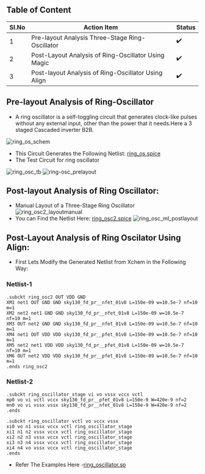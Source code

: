 ## Table of Content
|SI.No|Action Item|Status|
|-----|-----------|------|
| 1   |Pre-layout Analysis Three-Stage Ring-Oscillator|:heavy_check_mark:|
| 2   |Post-Layout Analysis of Ring-Oscillator Using Magic|:heavy_check_mark:|
| 3   |Post-layout Analysis of Ring-Oscillator Using Align|:heavy_check_mark:|

## Pre-layout Analysis of Ring-Oscillator
- A ring oscillator is a self-toggling circuit that generates clock-like pulses without any external input, other than the power that it needs.Here a 3 staged  Cascaded inverter B2B.

![ring_os_schem](https://user-images.githubusercontent.com/53760504/222785341-e91ade4f-b632-4bc5-a5a1-cc74c0bdbae9.png)
- This Circuit Generates the Following Netlist: [ring_os.spice](https://github.com/Jayanth-sharma/msvsd2stepadc/blob/main/week4/ring_osc_pl/ring_osc.spice)
- The Test Circuit for ring oscillator
  
![ring_osc_tb](https://user-images.githubusercontent.com/53760504/222791111-e7e21212-6faa-43d6-a2c8-934e8c4dccd4.png)
![ring-osc_prelayout](https://user-images.githubusercontent.com/53760504/222791161-9ab39529-3ce4-4a69-91ad-06cc14b4f945.png)

## Post-layout Analysis of Ring Oscillator:
- Manual Layout of a Three-Stage Ring Oscillator
  ![ring_osc2_layoutmanual](https://user-images.githubusercontent.com/53760504/223493101-5070a484-1bd5-4beb-8662-5a83ad0ce275.png)
- You can Find the Netlist Here: [ring_osc2.spice](https://github.com/Jayanth-sharma/msvsd2stepadc/blob/main/week4/ring_osc_magic/ring_osc2.spice)
  ![ring_osc_ml_postlayout](https://user-images.githubusercontent.com/53760504/223493769-158fb167-881d-4780-8ffc-6c6190a4af8c.png)
## Post-Layout Analysis of Ring Oscilator Using Align:
- First Lets Modify the Generated Netlist from Xchem in the Following Way:
### Netlist-1
```
.subckt ring_osc2 OUT VDD GND
XM1 net1 OUT GND GND sky130_fd_pr__nfet_01v8 L=150e-09 w=10.5e-7 nf=10 m=1
XM2 net2 net1 GND GND sky130_fd_pr__nfet_01v8 L=150e-09 w=10.5e-7 nf=10 m=1
XM3 OUT net2 GND GND sky130_fd_pr__nfet_01v8 L=150e-09 w=10.5e-7 nf=10 m=1
XM4 net1 OUT VDD VDD sky130_fd_pr__pfet_01v8 L=150e-09 w=10.5e-7 nf=10 m=1
XM5 net2 net1 VDD VDD sky130_fd_pr__pfet_01v8 L=150e-09 w=10.5e-7 nf=10 m=1
XM6 OUT net2 VDD VDD sky130_fd_pr__pfet_01v8 L=150e-09 w=10.5e-7 nf=10 m=1
.ends ring_osc2
```
### Netlist-2
```
.subckt ring_oscillator_stage vi vo vssx vccx vctl
mp0 vo vi vctl vccx sky130_fd_pr__pfet_01v8 L=150e-9 W=420e-9 nf=2
mn0 vo vi vssx vssx sky130_fd_pr__nfet_01v8 L=150e-9 W=420e-9 nf=2
.ends

.subckt ring_oscillator vctl vo vccx vssx
xi0 vo n1 vssx vccx vctl ring_oscillator_stage
xi1 n1 n2 vssx vccx vctl ring_oscillator_stage
xi2 n2 n3 vssx vccx vctl ring_oscillator_stage
xi3 n3 n4 vssx vccx vctl ring_oscillator_stage
xi4 n4 vo vssx vccx vctl ring_oscillator_stage
.ends
```
- Refer The Examples Here -[ring_oscillator.sp](https://github.com/ALIGN-analoglayout/ALIGN-public/blob/master/examples/ring_oscillator/ring_oscillator.sp)
